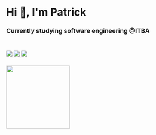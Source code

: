 <h1>Hi 👋, I'm Patrick</h1>
<h3>Currently studying software engineering @ITBA<h3>
<br>
<div >
    <a href="https://www.linkedin.com/in/patrickmdey/">
        <img src="https://img.shields.io/badge/-patrickmdey-blue?style=flat-square&logo=Linkedin&logoColor=white&link=https://www.linkedin.com/in/patrickmdey/"/>
    </a>
    <a href="https://github.com/patrickmdey">
        <img src="https://img.shields.io/badge/-patrickmdey-black?style=flat-square&logo=Github&logoColor=white"/>
    </a>
    <a href="mailto: patrickmdey@hotmail.com">
        <img src="https://img.shields.io/badge/-patrickmdey@hotmail.com-blue?style=flat-square&logo=Microsoft&logoColor=white"/>
    </a>
</div>
<br>
    <!--
<p>
    <img src="https://github-readme-stats.vercel.app/api?username=patrickmdey" alt="My github stats"/>
</p>
<p>
    <img src="https://github-readme-stats.vercel.app/api/top-langs/?username=patrickmdey&langs_count=8&layout=compact&hide=c" alt="My most used languages"/>
</p>
-->
<img align="center" height="170" src="https://github-readme-stats-sigma-five.vercel.app/api/top-langs/?username=patrickmdey&layout=compact&langs_count=16&theme=dracula"/>
